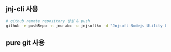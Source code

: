 ## jnj-cli 사용

```sh
# github remote repository 생성 & push
github -e pushRepo -n jnu-abc -u jnjsoftko -d "Jnjsoft Nodejs Utility Library for Base Functions in Typescript"

```


## pure git 사용